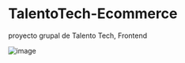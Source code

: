# TalentoTech-Ecommerce
proyecto grupal de Talento Tech, Frontend


![image](https://github.com/user-attachments/assets/99b31ed9-0721-4f27-a40a-17ffc3b31eb4)
